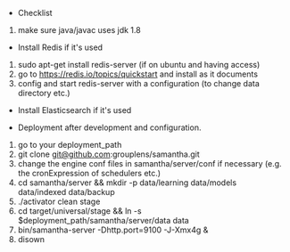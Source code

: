 * Checklist
1. make sure java/javac uses jdk 1.8

* Install Redis if it's used
1. sudo apt-get install redis-server (if on ubuntu and having access)
2. go to https://redis.io/topics/quickstart and install as it documents
3. config and start redis-server with a configuration (to change data directory etc.)

* Install Elasticsearch if it's used

* Deployment after development and configuration.
1. go to your deployment_path
2. git clone git@github.com:grouplens/samantha.git
3. change the engine conf files in samantha/server/conf if necessary (e.g. the cronExpression of schedulers etc.)
4. cd samantha/server && mkdir -p data/learning data/models data/indexed data/backup
5. ./activator clean stage
6. cd target/universal/stage && ln -s $deployment_path/samantha/server/data data
7. bin/samantha-server -Dhttp.port=9100 -J-Xmx4g &
8. disown
